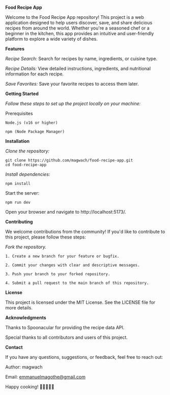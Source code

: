 **Food Recipe App**

Welcome to the Food Recipe App repository! This project is a web application designed to help users discover, save, and share delicious recipes from around the world. Whether you're a seasoned chef or a beginner in the kitchen, this app provides an intuitive and user-friendly platform to explore a wide variety of dishes.

**Features**

_Recipe Search:_ Search for recipes by name, ingredients, or cuisine type.

_Recipe Details:_ View detailed instructions, ingredients, and nutritional information for each recipe.

_Save Favorites:_ Save your favorite recipes to access them later.


**Getting Started**

_Follow these steps to set up the project locally on your machine:_

Prerequisites

    Node.js (v16 or higher)
    
    npm (Node Package Manager)

**Installation**

_Clone the repository:_

    git clone https://github.com/magwach/food-recipe-app.git
    cd food-recipe-app

_Install dependencies:_

    npm install
    
Start the server:

    npm run dev

Open your browser and navigate to http://localhost:5173/.

**Contributing**

We welcome contributions from the community! If you'd like to contribute to this project, please follow these steps:

_Fork the repository._

    1. Create a new branch for your feature or bugfix.
    
    2. Commit your changes with clear and descriptive messages.
    
    3. Push your branch to your forked repository.
    
    4. Submit a pull request to the main branch of this repository.


**License**

This project is licensed under the MIT License. See the LICENSE file for more details.

**Acknowledgments**

Thanks to Spoonacular for providing the recipe data API.

Special thanks to all contributors and users of this project.

**Contact**

If you have any questions, suggestions, or feedback, feel free to reach out:

Author: magwach

Email: emmanuelmagothe@gmail.com

Happy cooking! 🍳👨‍🍳👩‍🍳
